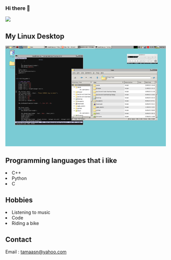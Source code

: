 ### Hi there 👋
![](https://komarev.com/ghpvc/?username=tamaasn&color=green)
## My Linux Desktop
<img src="scr.png" width="500">

## Programming languages that i like
<li> C++</li>
<li> Python</li>
<li> C</li>

## Hobbies
<li> Listening to music</li>
<li> Code</li>
<li> Riding a bike</li>

## Contact
Email : tamaasn@yahoo.com

